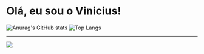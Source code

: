 # Olá, eu sou o Vinicius!


![Anurag's GitHub stats](https://github-readme-stats.vercel.app/api?username=vnspacheco&show_icons=true&theme=highcontrast) ![Top Langs](https://github-readme-stats.vercel.app/api/top-langs/?username=vnspacheco&layout=compact&theme=highcontrast)

</div>

<hr>

[<img src="https://img.shields.io/badge/linkedin-%230077B5.svg?&style=for-the-badge&logo=linkedin&logoColor=white" />](https://www.linkedin.com/in/vinicius-pacheco/)
